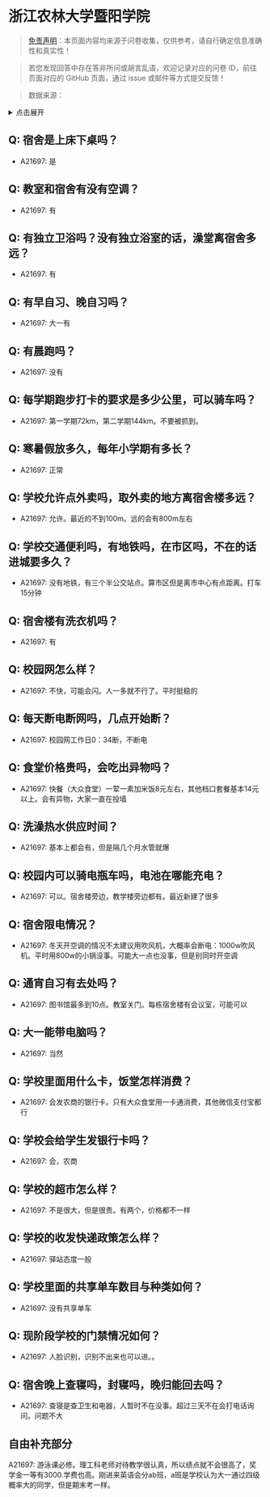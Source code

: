 # 浙江农林大学暨阳学院

> [免责声明](https://colleges.chat/#_3)：本页面内容均来源于问卷收集，仅供参考，请自行确定信息准确性和真实性！

> 若您发现回答中存在答非所问或胡言乱语，欢迎记录对应的问卷 ID，前往页面对应的 GitHub 页面，通过 issue 或邮件等方式提交反馈！

> 数据来源：

<details><summary>点击展开</summary>
<ul>
<li>A21697: 匿名 (2024 年 04 月)</li>
</ul>
</details>

## Q: 宿舍是上床下桌吗？

- A21697: 是

## Q: 教室和宿舍有没有空调？

- A21697: 有

## Q: 有独立卫浴吗？没有独立浴室的话，澡堂离宿舍多远？

- A21697: 有

## Q: 有早自习、晚自习吗？

- A21697: 大一有

## Q: 有晨跑吗？

- A21697: 没有

## Q: 每学期跑步打卡的要求是多少公里，可以骑车吗？

- A21697: 第一学期72km，第二学期144km。不要被抓到。

## Q: 寒暑假放多久，每年小学期有多长？

- A21697: 正常

## Q: 学校允许点外卖吗，取外卖的地方离宿舍楼多远？

- A21697: 允许。最近的不到100m。远的会有800m左右

## Q: 学校交通便利吗，有地铁吗，在市区吗，不在的话进城要多久？

- A21697: 没有地铁，有三个半公交站点。算市区但是离市中心有点距离。打车15分钟

## Q: 宿舍楼有洗衣机吗？

- A21697: 有

## Q: 校园网怎么样？

- A21697: 不快，可能会闪。人一多就不行了。平时挺稳的

## Q: 每天断电断网吗，几点开始断？

- A21697: 校园网工作日0：34断，不断电

## Q: 食堂价格贵吗，会吃出异物吗？

- A21697: 快餐（大众食堂）一荤一素加米饭8元左右，其他档口套餐基本14元以上。会有异物，大家一直在投墙

## Q: 洗澡热水供应时间？

- A21697: 基本上都会有，但是隔几个月水管就爆

## Q: 校园内可以骑电瓶车吗，电池在哪能充电？

- A21697: 可以。宿舍楼旁边，教学楼旁边都有。最近新建了很多

## Q: 宿舍限电情况？

- A21697: 冬天开空调的情况不太建议用吹风机，大概率会断电：1000w吹风机。平时用800w的小锅没事。可能大一点也没事，但是别同时开空调

## Q: 通宵自习有去处吗？

- A21697: 图书馆最多到10点。教室关门。每栋宿舍楼有会议室，可能可以

## Q: 大一能带电脑吗？

- A21697: 当然

## Q: 学校里面用什么卡，饭堂怎样消费？

- A21697: 会发农商的银行卡。只有大众食堂用一卡通消费，其他微信支付宝都行

## Q: 学校会给学生发银行卡吗？

- A21697: 会，农商

## Q: 学校的超市怎么样？

- A21697: 不是很大，但是很贵。有两个，价格都不一样

## Q: 学校的收发快递政策怎么样？

- A21697: 驿站态度一般

## Q: 学校里面的共享单车数目与种类如何？

- A21697: 没有共享单车

## Q: 现阶段学校的门禁情况如何？

- A21697: 人脸识别，识别不出来也可以进。。

## Q: 宿舍晚上查寝吗，封寝吗，晚归能回去吗？

- A21697: 查寝是查卫生和电器，人暂时不在没事。超过三天不在会打电话询问。问题不大

## 自由补充部分

A21697: 游泳课必修。理工科老师对待教学很认真，所以绩点就不会很高了，奖学金一等有3000.学费也高。刚进来英语会分ab班，a班是学校认为大一通过四级概率大的同学，但是期末考一样。